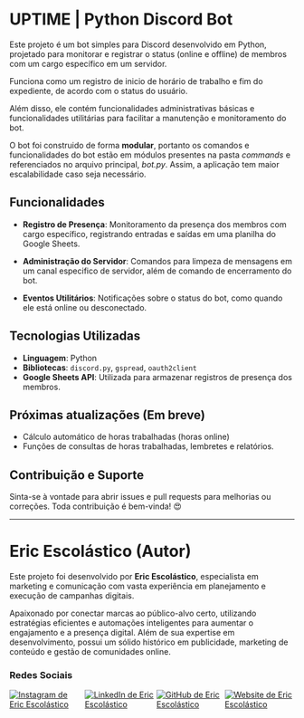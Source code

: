 # UPTIME | Python Discord Bot

Este projeto é um bot simples para Discord desenvolvido em Python, projetado para monitorar e registrar o status (online e offline) de membros com um cargo específico em um servidor.

Funciona como um registro de inicio de horário de trabalho e fim do expediente, de acordo com o status do usuário.

Além disso, ele contém funcionalidades administrativas básicas e funcionalidades utilitárias para facilitar a manutenção e monitoramento do bot.

O bot foi construido de forma **modular**, portanto os comandos e funcionalidades do bot estão em módulos presentes na pasta *commands* e referenciados no arquivo principal, *bot.py*. Assim, a aplicação tem maior escalabilidade caso seja necessário.

## Funcionalidades

- **Registro de Presença**: Monitoramento da presença dos membros com cargo específico, registrando entradas e saídas em uma planilha do Google Sheets.

- **Administração do Servidor**: Comandos para limpeza de mensagens em um canal especifico de servidor, além de comando de encerramento do bot.

- **Eventos Utilitários**: Notificações sobre o status do bot, como quando ele está online ou desconectado.


## Tecnologias Utilizadas
- **Linguagem**: Python
- **Bibliotecas**: `discord.py`, `gspread`, `oauth2client`
- **Google Sheets API**: Utilizada para armazenar registros de presença dos membros.

## Próximas atualizações (Em breve)
* Cálculo automático de horas trabalhadas (horas online)
* Funções de consultas de horas trabalhadas, lembretes e relatórios.

## Contribuição e Suporte
Sinta-se à vontade para abrir issues e pull requests para melhorias ou correções. Toda contribuição é bem-vinda! 😍
___

# Eric Escolástico (Autor)
Este projeto foi desenvolvido por **Eric Escolástico**, especialista em marketing e comunicação com vasta experiência em planejamento e execução de campanhas digitais. 

Apaixonado por conectar marcas ao público-alvo certo, utilizando estratégias eficientes e automações inteligentes para aumentar o engajamento e a presença digital. Além de sua expertise em desenvolvimento, possui um sólido histórico em publicidade, marketing de conteúdo e gestão de comunidades online. 

### Redes Sociais
<div style="display: flex; gap: 2px; align-items: center;">
  <!-- Instagram -->
  <a href="https://www.instagram.com/ericescolastico.mkt" target="_blank" rel="noopener noreferrer">
    <img src="https://img.shields.io/badge/Instagram-E4405F?style=for-the-badge&logo=instagram&logoColor=white" alt="Instagram de Eric Escolástico">
  </a>

  <!-- LinkedIn -->
  <a href="https://www.linkedin.com/in/ericescolastico" target="_blank" rel="noopener noreferrer">
    <img src="https://img.shields.io/badge/LinkedIn-0077B5?style=for-the-badge&logo=linkedin&logoColor=white" alt="LinkedIn de Eric Escolástico">
  </a>

  <!-- GitHub -->
  <a href="https://github.com/ericescolastico" target="_blank" rel="noopener noreferrer">
    <img src="https://img.shields.io/badge/GitHub-100000?style=for-the-badge&logo=github&logoColor=white" alt="GitHub de Eric Escolástico">
  </a>

  <!-- Website -->
  <a href="https://www.ericescolastico.com" target="_blank" rel="noopener noreferrer">
    <img src="https://img.shields.io/badge/website-000000?style=for-the-badge&logo=About.me&logoColor=white" alt="Website de Eric Escolástico">
  </a>
</div>

